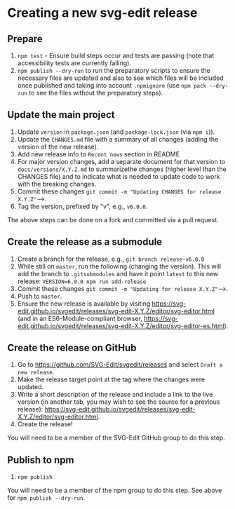 # Creating a new svg-edit release

## Prepare

1. `npm test` - Ensure build steps occur and tests are passing (note that
    accessibility tests are currently failing).
1. `npm publish --dry-run` to run the preparatory scripts to ensure the
    necessary files are updated and also to see which files will be
    included once published and taking into account `.npmignore`
    (use `npm pack --dry-run` to see the files without the preparatory
    steps).

## Update the main project

1. Update `version` in `package.json` (and `package-lock.json` (via `npm i`)).
1. Update the `CHANGES.md` file with a summary of all changes (adding the
    version of the new release).
1. Add new release info to `Recent news` section in README
1. For major version changes, add a separate document for that version
    to `docs/versions/X.Y.Z.md` to summarizethe changes (higher level
    than the CHANGES file) and to indicate what is needed to update code
    to work with the breaking changes.
1. Commit these changes `git commit -m "Updating CHANGES for release X.Y.Z"`-->.
1. Tag the version, prefixed by "v", e.g., `v6.0.0`.

The above steps can be done on a fork and committed via a pull request.

## Create the release as a submodule

1. Create a branch for the release, e.g., `git branch release-v6.0.0`
1. While still on `master`, run the following (changing the version). This
    will add the branch to `.gitsubmodules` and have it point `latest` to
    this new release:
    `VERSION=6.0.0 npm run add-release`
1. Commit these changes `git commit -m "Updating for release X.Y.Z"`-->.
1. Push to `master`.
1. Ensure the new release is available by visiting
    <https://svg-edit.github.io/svgedit/releases/svg-edit-X.Y.Z/editor/svg-editor.html>
    (and in an ES6-Module-compliant browser,
    <https://svg-edit.github.io/svgedit/releases/svg-edit-X.Y.Z/editor/svg-editor-es.html>).

## Create the release on GitHub

1. Go to <https://github.com/SVG-Edit/svgedit/releases> and select
  `Draft a new release`.
1. Make the release target point at the tag where the <!-- makefile and -->
  changes were updated.
1. Write a short description of the release and include a link to the live
  version (in another tab, you may wish to see the source for a previous
  release):
  <https://svg-edit.github.io/svgedit/releases/svg-edit-X.Y.Z/editor/svg-editor.html>.
1. Create the release!

You will need to be a member of the SVG-Edit GitHub group to do this step.

## Publish to npm

1. `npm publish`

You will need to be a member of the npm group to do this step. See above
for `npm publish --dry-run`.
